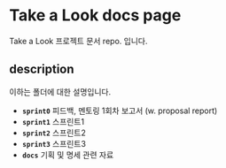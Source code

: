# Take a Look docs page
Take a Look 프로젝트 문서 repo. 입니다. 

## description
이하는 폴더에 대한 설명입니다.
- **`sprint0`** 피드백, 멘토링 1회차 보고서 (w. proposal report)
- **`sprint1`** 스프린트1
- **`sprint2`** 스프린트2
- **`sprint3`** 스프린트3
- **`docs`** 기획 및 명세 관련 자료
    
